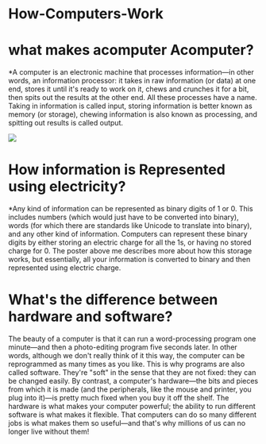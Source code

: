 # How-Computers-Work

# what makes acomputer Acomputer?

*A computer is an electronic machine that processes information—in other words, an information processor: it takes in raw information (or data) at one end, stores it until it's ready to work on it, chews and crunches it for a bit, then spits out the results at the other end. All these processes have a name. Taking in information is called input, storing information is better known as memory (or storage), chewing information is also known as processing, and spitting out results is called output.


![](https://cdn.kastatic.org/ka-perseus-images/6523b66bcb4a3f935d87961bf5fd8785911705b8.svg)



# How information is Represented using electricity?

*Any kind of information can be represented as binary digits of 1 or 0. This includes numbers (which would just have to be converted into binary), words (for which there are standards like Unicode to translate into binary), and any other kind of information. Computers can represent these binary digits by either storing an electric charge for all the 1s, or having no stored charge for 0. The poster above me describes more about how this storage works, but essentially, all your information is converted to binary and then represented using electric charge.



# What's the difference between hardware and software?

The beauty of a computer is that it can run a word-processing program one minute—and then a photo-editing program five seconds later. In other words, although we don't really think of it this way, the computer can be reprogrammed as many times as you like. This is why programs are also called software. They're "soft" in the sense that they are not fixed: they can be changed easily. By contrast, a computer's hardware—the bits and pieces from which it is made (and the peripherals, like the mouse and printer, you plug into it)—is pretty much fixed when you buy it off the shelf. The hardware is what makes your computer powerful; the ability to run different software is what makes it flexible. That computers can do so many different jobs is what makes them so useful—and that's why millions of us can no longer live without them!
